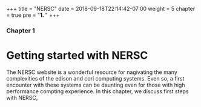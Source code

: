+++
title = "NERSC"
date = 2018-09-18T22:14:42-07:00
weight = 5
chapter = true
pre = "<b>1. </b>"
+++

### Chapter 1

# Getting started with NERSC

The NERSC website is a wonderful resource for nagivating the many complexities
of the edison and cori computing systems. Even so, a first encounter with these 
systems can be daunting even for those with high performance compting experience. 
In this chapter, we discuss first steps with NERSC,

